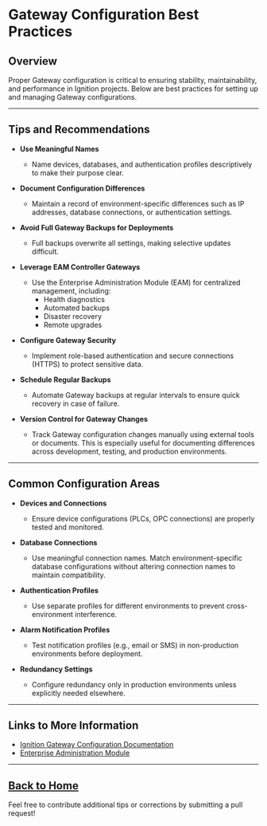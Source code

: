 # Gateway Configuration Best Practices

## Overview
Proper Gateway configuration is critical to ensuring stability, maintainability, and performance in Ignition projects. Below are best practices for setting up and managing Gateway configurations.

---

## Tips and Recommendations

- **Use Meaningful Names**
  - Name devices, databases, and authentication profiles descriptively to make their purpose clear.

- **Document Configuration Differences**
  - Maintain a record of environment-specific differences such as IP addresses, database connections, or authentication settings.

- **Avoid Full Gateway Backups for Deployments**
  - Full backups overwrite all settings, making selective updates difficult.

- **Leverage EAM Controller Gateways**
  - Use the Enterprise Administration Module (EAM) for centralized management, including:
    - Health diagnostics
    - Automated backups
    - Disaster recovery
    - Remote upgrades

- **Configure Gateway Security**
  - Implement role-based authentication and secure connections (HTTPS) to protect sensitive data.

- **Schedule Regular Backups**
  - Automate Gateway backups at regular intervals to ensure quick recovery in case of failure.

- **Version Control for Gateway Changes**
  - Track Gateway configuration changes manually using external tools or documents. This is especially useful for documenting differences across development, testing, and production environments.

---

## Common Configuration Areas

- **Devices and Connections**
  - Ensure device configurations (PLCs, OPC connections) are properly tested and monitored.

- **Database Connections**
  - Use meaningful connection names. Match environment-specific database configurations without altering connection names to maintain compatibility.

- **Authentication Profiles**
  - Use separate profiles for different environments to prevent cross-environment interference.

- **Alarm Notification Profiles**
  - Test notification profiles (e.g., email or SMS) in non-production environments before deployment.

- **Redundancy Settings**
  - Configure redundancy only in production environments unless explicitly needed elsewhere.

---

## Links to More Information
- [Ignition Gateway Configuration Documentation](https://docs.inductiveautomation.com/display/DOC81/Gateway+Configuration)
- [Enterprise Administration Module](https://inductiveautomation.com/eam)

---
[Back to Home](../README.md)
---

Feel free to contribute additional tips or corrections by submitting a pull request!


